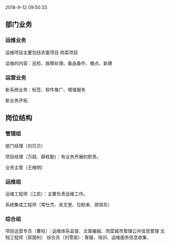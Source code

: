 
2018-9-12 09:50:33


## 部门业务

### 运维业务
运维项目主要包括农委项目 肉菜项目

运维的内容：巡检、故障处理、备品备件、撤点、新建


### 运营业务

新系统业务：标签、软件推广、增值服务

新业务开拓









## 岗位结构

### 管理组
部门经理（刘贝贝）

项目经理（万超、薛栓勤）：有业务开展的职责。

业务主管（王根明）

### 运维组

运维工程师（江凯）：主要负责运维工作。

系统集成工程师（常仕杰、吴文奎、位盼来、原旭东）

### 综合组

项目运营专员（曹柱）：运维体系监督、文案编辑、肉菜城市管理公共信息管理
文档工程师（郭朋利）
综合员（刘雪丽）：客服、培训、运维服务信息收集、



















<!--stackedit_data:
eyJoaXN0b3J5IjpbOTI1MzEzMDQ5LDIwMTI2MDM1ODMsMTY1MT
cwNTA1NCwtMTY3NzEyNTAwLDIwNDAyOTc2MjIsNzMwOTk4MTE2
XX0=
-->